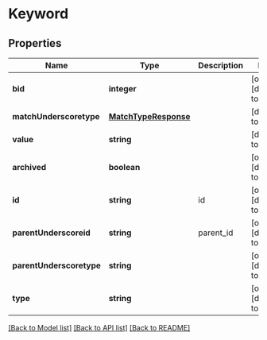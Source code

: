 # Keyword

## Properties
Name | Type | Description | Notes
------------ | ------------- | ------------- | -------------
**bid** | **integer** |  | [optional] [default to null]
**matchUnderscoretype** | [**MatchTypeResponse**](MatchTypeResponse.md) |  | [default to null]
**value** | **string** |  | [default to null]
**archived** | **boolean** |  | [optional] [default to null]
**id** | **string** | id | [optional] [default to null]
**parentUnderscoreid** | **string** | parent_id | [optional] [default to null]
**parentUnderscoretype** | **string** |  | [optional] [default to null]
**type** | **string** |  | [optional] [default to null]

[[Back to Model list]](../README.md#documentation-for-models) [[Back to API list]](../README.md#documentation-for-api-endpoints) [[Back to README]](../README.md)


